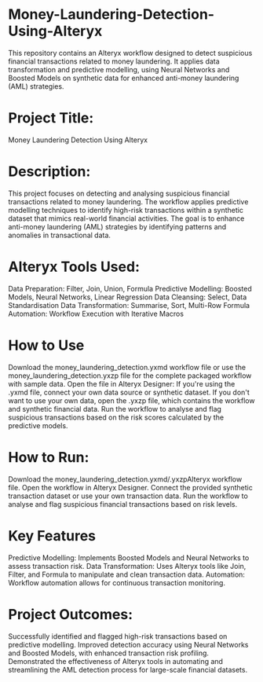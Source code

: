 # Money-Laundering-Detection-Using-Alteryx
This repository contains an Alteryx workflow designed to detect suspicious financial transactions related to money laundering. It applies data transformation and predictive modelling, using Neural Networks and Boosted Models on synthetic data for enhanced anti-money laundering (AML) strategies.

# Project Title:
Money Laundering Detection Using Alteryx

# Description:
This project focuses on detecting and analysing suspicious financial transactions related to money laundering. The workflow applies predictive modelling techniques to identify high-risk transactions within a synthetic dataset that mimics real-world financial activities. The goal is to enhance anti-money laundering (AML) strategies by identifying patterns and anomalies in transactional data.

# Alteryx Tools Used:
Data Preparation: Filter, Join, Union, Formula
Predictive Modelling: Boosted Models, Neural Networks, Linear Regression
Data Cleansing: Select, Data Standardisation
Data Transformation: Summarise, Sort, Multi-Row Formula
Automation: Workflow Execution with Iterative Macros

# How to Use
Download the money_laundering_detection.yxmd workflow file or use the money_laundering_detection.yxzp file for the complete packaged workflow with sample data.
Open the file in Alteryx Designer:
If you're using the .yxmd file, connect your own data source or synthetic dataset.
If you don't want to use your own data, open the .yxzp file, which contains the workflow and synthetic financial data.
Run the workflow to analyse and flag suspicious transactions based on the risk scores calculated by the predictive models.

# How to Run:
Download the money_laundering_detection.yxmd/.yxzpAlteryx workflow file.
Open the workflow in Alteryx Designer.
Connect the provided synthetic transaction dataset or use your own transaction data.
Run the workflow to analyse and flag suspicious financial transactions based on risk levels.

# Key Features
Predictive Modelling: Implements Boosted Models and Neural Networks to assess transaction risk.
Data Transformation: Uses Alteryx tools like Join, Filter, and Formula to manipulate and clean transaction data.
Automation: Workflow automation allows for continuous transaction monitoring.

# Project Outcomes:
Successfully identified and flagged high-risk transactions based on predictive modelling.
Improved detection accuracy using Neural Networks and Boosted Models, with enhanced transaction risk profiling.
Demonstrated the effectiveness of Alteryx tools in automating and streamlining the AML detection process for large-scale financial datasets.
